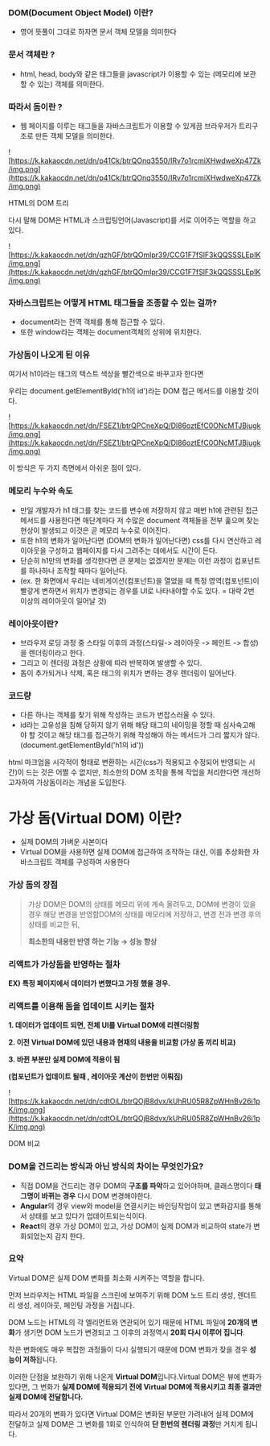 ### **DOM(Document Object Model) 이란?**

- 영어 뜻풀이 그대로 하자면 문서 객체 모델을 의미한다

### **문서 객체란 ?**

- html, head, body와 같은 태그들을 javascript가 이용할 수 있는 (메모리에 보관할 수 있는) 객체를 의미한다.

### **따라서 돔이란 ?**

- 웹 페이지를 이루는 태그들을 자바스크립트가 이용할 수 있게끔 브라우저가 트리구조로 만든 객체 모델을 의미한다.

![https://k.kakaocdn.net/dn/p41Ck/btrQOnq3550/IRv7o1rcmiXHwdweXp47Zk/img.png](https://k.kakaocdn.net/dn/p41Ck/btrQOnq3550/IRv7o1rcmiXHwdweXp47Zk/img.png)

HTML의 DOM 트리

다시 말해 DOM은 HTML과 스크립팅언어(Javascript)를 서로 이어주는 역할을 하고 있다.

![https://k.kakaocdn.net/dn/qzhGF/btrQOmlpr39/CCG1F7fSlF3kQQSSSLEpIK/img.png](https://k.kakaocdn.net/dn/qzhGF/btrQOmlpr39/CCG1F7fSlF3kQQSSSLEpIK/img.png)

### 

### **자바스크립트는 어떻게 HTML 태그들을 조종할 수 있는 걸까?**

- document라는 전역 객체를 통해 접근할 수 있다.
- 또한 window라는 객체는 document객체의 상위에 위치한다.

### 

### **가상돔이 나오게 된 이유**

여기서 h1이라는 태그의 텍스트 색상을 빨간색으로 바꾸고자 한다면

우리는 document.getElementById('h1의 id')라는 DOM 접근 메서드를 이용할 것이다.

![https://k.kakaocdn.net/dn/FSEZ1/btrQPCneXpQ/Dl86oztEfC0ONcMTJBjugk/img.png](https://k.kakaocdn.net/dn/FSEZ1/btrQPCneXpQ/Dl86oztEfC0ONcMTJBjugk/img.png)

이 방식은 두 가지 측면에서 아쉬운 점이 있다.

### 

### **메모리 누수와 속도**

- 만일 개발자가 h1 태그를 찾는 코드를 변수에 저장하지 않고 매번 h1에 관련된 접근 메서드를 사용한다면 매단계마다 저 수많은 document 객체들을 전부 훑으며 찾는 현상이 발생되고 이것은 곧 메모리 누수로 이어진다.
- 또한 h1의 변화가 일어난다면 (DOM의 변화가 일어난다면) css를 다시 연산하고 레이아웃을 구성하고 웹페이지를 다시 그려주는 데에서도 시간이 든다.
- 단순히 h1만의 변화를 생각한다면 큰 문제는 없겠지만 문제는 이런 과정이 컴포넌트를 하나하나 조작할 때마다 일어난다.
- (ex. 한 화면에서 우리는 네비게이션(컴포넌트)을 열었을 때 특정 영역(컴포넌트)이 빨갛게 변하면서 위치가 변경되는 경우를 UI로 나타내야할 수도 있다. = 대략 2번 이상의 레이아웃이 일어날 것)

### **레이아웃이란?**

- 브라우저 로딩 과정 중 스타일 이후의 과정(스타일-> 레이아웃 -> 페인트 -> 합성)을 렌더링이라고 한다.
- 그리고 이 렌더링 과정은 상황에 따라 반복하여 발생할 수 있다.
- 돔이 추가되거나 삭제, 혹은 태그의 위치가 변하는 경우 렌더링이 일어난다.

### **코드량**

- 다른 하나는 객체를 찾기 위해 작성하는 코드가 번잡스러울 수 있다.
- id라는 고유성을 침해 당하지 않기 위해 해당 태그의 네이밍을 정할 때 심사숙고해야 할 것이고 해당 태그를 접근하기 위해 작성해야 하는 메서드가 그리 짧지가 않다. (document.getElementById('h1의 id'))

html 마크업을 시각적이 형태로 변환하는 시간(css가 적용되고 수정되어 반영되는 시간)이 드는 것은 어쩔 수 없지만, 최소한의 DOM 조작을 통해 작업을 처리한다면 개선하고자하여 가상돔이라는 개념을 도입한다.

# **가상 돔(Virtual DOM) 이란?**

- 실제 DOM의 가벼운 사본이다
- Virtual DOM을 사용하면 실제 DOM에 접근하여 조작하는 대신, 이를 추상화한 자바스크립트 객체를 구성하여 사용한다

### **가상 돔의 장점**

> 가상 DOM은 DOM의 상태를 메모리 위에 계속 올려두고, DOM에 변경이 있을 경우 해당 변경을 반영함DOM의 상태를 메모리에 저장하고, 변경 전과 변경 후의 상태를 비교한 뒤,
> 
> 
> **최소한의 내용만 반영 하는 기능 → 성능 향상**
> 

### **리액트가 가상돔을 반영하는 절차**

**EX) 특정 페이지에서 데이터가 변했다고 가정 했을 경우.**

### **리액트를 이용해 돔을 업데이트 시키는 절차**

**1. 데이터가 업데이트 되면, 전체 UI를 Virtual DOM에 리렌더링함**

**2. 이전 Virtual DOM에 있던 내용과 현재의 내용을 비교함 (가상 돔 끼리 비교)**

**3. 바뀐 부분만 실제 DOM에 적용이 됨**

**(컴포넌트가 업데이트 될때 , 레이아웃 계산이 한번만 이뤄짐)**

![https://k.kakaocdn.net/dn/cdtOiL/btrQOjB8dvx/kUhRU05R8ZpWHnBv26i1pK/img.png](https://k.kakaocdn.net/dn/cdtOiL/btrQOjB8dvx/kUhRU05R8ZpWHnBv26i1pK/img.png)

DOM 비교

### 

### **DOM을 건드리는 방식과 아닌 방식의 차이는 무엇인가요?**

- 직접 DOM을 건드리는 경우 DOM의 **구조를 파악**하고 있어야하며, 클래스명이다 **태그명이 바뀌는 경우** 다시 DOM 변경해야한다.
- **Angular**의 경우 view와 model을 연결시키는 바인딩작업이 있고 변화감지를 통해서 상태를 보고 있다가 업데이트되는식이다.
- **React**의 경우 가상 DOM이 있고, 가상 DOM이 실제 DOM과 비교하여 state가 변화되었는지 감지 한다.

### 

### **요약**

Virtual DOM은 실제 DOM 변화를 최소화 시켜주는 역할을 합니다.

먼저 브라우저는 HTML 파일을 스크린에 보여주기 위해 DOM 노드 트리 생성, 렌더트리 생성, 레이아웃, 페인팅 과정을 거칩니다.

DOM 노드는 HTML의 각 엘리먼트와 연관되어 있기 때문에 HTML 파일에 **20개의 변화**가 생기면 DOM 노드가 변경되고 그 이후의 과정역시 **20회 다시 이루어 집니다**.

작은 변화에도 매우 복잡한 과정들이 다시 실행되기 때문에 DOM 변화가 잦을 경우 **성능이 저하**됩니다.

이러한 단점을 보완하기 위해 나온게 **Virtual DOM**입니다.Virtual DOM은 뷰에 변화가 있다면, 그 변화가 **실제 DOM에 적용되기 전에 Virtual DOM에 적용시키고 최종 결과만 실제 DOM에 전달합니다.**

따라서 20개의 변화가 있다면 Virtual DOM은 변화된 부분만 가려내어 실제 DOM에 전달하고 실제 DOM은 그 변화를 1회로 인식하여 **단 한번의 렌더링 과정**만 거치게 됩니다.
